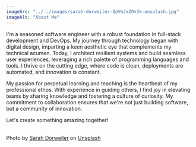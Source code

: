 ```yaml
---
imageSrc: "../../images/sarah-dorweiler-QeVmJxZOv3k-unsplash.jpg"
imageAlt: "About Me"
---
```


I'm a seasoned software engineer with a robust foundation in full-stack development and DevOps. My journey through technology began with digital design, imparting a keen aesthetic eye that complements my technical acumen. Today, I architect resilient systems and build seamless user experiences, leveraging a rich palette of programming languages and tools. I thrive on the cutting edge, where code is clean, deployments are automated, and innovation is constant.

My passion for perpetual learning and teaching is the heartbeat of my professional ethos. With experience in guiding others, I find joy in elevating teams by sharing knowledge and fostering a culture of curiosity. My commitment to collaboration ensures that we're not just building software, but a community of innovation.

Let's create something amazing together!

</br>
Photo by <a href="https://unsplash.com/@sarahdorweiler?utm_content=creditCopyText&utm_medium=referral&utm_source=unsplash" target="_blank" rel="nofollow noopener noreferrer" aria-label="External Link"><u>Sarah Dorweiler</u></a> on <a href="https://unsplash.com/photos/macbook-pro-beside-plant-in-vase-QeVmJxZOv3k?utm_content=creditCopyText&utm_medium=referral&utm_source=unsplash">Unsplash</a>
  